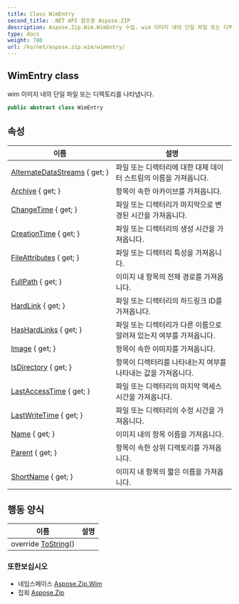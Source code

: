 ```yaml
---
title: Class WimEntry
second_title: .NET API 참조용 Aspose.ZIP
description: Aspose.Zip.Wim.WimEntry 수업. wim 이미지 내의 단일 파일 또는 디렉토리를 나타냅니다.
type: docs
weight: 780
url: /ko/net/aspose.zip.wim/wimentry/
---
```

## WimEntry class

wim 이미지 내의 단일 파일 또는 디렉토리를 나타냅니다.

```csharp
public abstract class WimEntry
```

## 속성

| 이름 | 설명 |
| --- | --- |
| [AlternateDataStreams](../../aspose.zip.wim/wimentry/alternatedatastreams/) { get; } | 파일 또는 디렉터리에 대한 대체 데이터 스트림의 이름을 가져옵니다. |
| [Archive](../../aspose.zip.wim/wimentry/archive/) { get; } | 항목이 속한 아카이브를 가져옵니다. |
| [ChangeTime](../../aspose.zip.wim/wimentry/changetime/) { get; } | 파일 또는 디렉터리가 마지막으로 변경된 시간을 가져옵니다. |
| [CreationTime](../../aspose.zip.wim/wimentry/creationtime/) { get; } | 파일 또는 디렉터리의 생성 시간을 가져옵니다. |
| [FileAttributes](../../aspose.zip.wim/wimentry/fileattributes/) { get; } | 파일 또는 디렉터리 특성을 가져옵니다. |
| [FullPath](../../aspose.zip.wim/wimentry/fullpath/) { get; } | 이미지 내 항목의 전체 경로를 가져옵니다. |
| [HardLink](../../aspose.zip.wim/wimentry/hardlink/) { get; } | 파일 또는 디렉터리의 하드링크 ID를 가져옵니다. |
| [HasHardLinks](../../aspose.zip.wim/wimentry/hashardlinks/) { get; } | 파일 또는 디렉터리가 다른 이름으로 알려져 있는지 여부를 가져옵니다. |
| [Image](../../aspose.zip.wim/wimentry/image/) { get; } | 항목이 속한 이미지를 가져옵니다. |
| [IsDirectory](../../aspose.zip.wim/wimentry/isdirectory/) { get; } | 항목이 디렉터리를 나타내는지 여부를 나타내는 값을 가져옵니다. |
| [LastAccessTime](../../aspose.zip.wim/wimentry/lastaccesstime/) { get; } | 파일 또는 디렉터리의 마지막 액세스 시간을 가져옵니다. |
| [LastWriteTime](../../aspose.zip.wim/wimentry/lastwritetime/) { get; } | 파일 또는 디렉터리의 수정 시간을 가져옵니다. |
| [Name](../../aspose.zip.wim/wimentry/name/) { get; } | 이미지 내의 항목 이름을 가져옵니다. |
| [Parent](../../aspose.zip.wim/wimentry/parent/) { get; } | 항목이 속한 상위 디렉토리를 가져옵니다. |
| [ShortName](../../aspose.zip.wim/wimentry/shortname/) { get; } | 이미지 내 항목의 짧은 이름을 가져옵니다. |

## 행동 양식

| 이름 | 설명 |
| --- | --- |
| override [ToString](../../aspose.zip.wim/wimentry/tostring/)() |  |

### 또한보십시오

* 네임스페이스 [Aspose.Zip.Wim](../../aspose.zip.wim/)
* 집회 [Aspose.Zip](../../)


